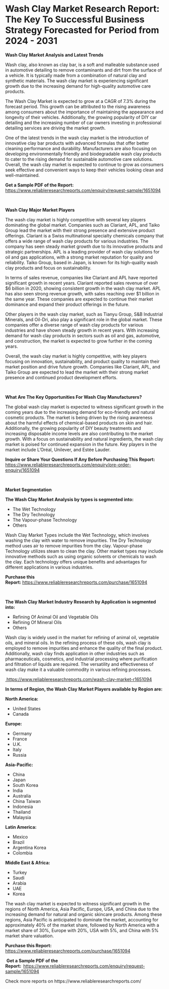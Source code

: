 <p><h1>Wash Clay Market Research Report: The Key To Successful Business Strategy Forecasted for Period from 2024 - 2031</h1></p><p><strong>Wash Clay Market Analysis and Latest Trends</strong></p>
<p><p>Wash clay, also known as clay bar, is a soft and malleable substance used in automotive detailing to remove contaminants and dirt from the surface of a vehicle. It is typically made from a combination of natural clay and synthetic materials. The wash clay market is experiencing significant growth due to the increasing demand for high-quality automotive care products.</p><p>The Wash Clay Market is expected to grow at a CAGR of 7.3% during the forecast period. This growth can be attributed to the rising awareness among consumers about the importance of maintaining the appearance and longevity of their vehicles. Additionally, the growing popularity of DIY car detailing and the increasing number of car owners investing in professional detailing services are driving the market growth.</p><p>One of the latest trends in the wash clay market is the introduction of innovative clay bar products with advanced formulas that offer better cleaning performance and durability. Manufacturers are also focusing on developing environmentally friendly and biodegradable wash clay products to cater to the rising demand for sustainable automotive care solutions. Overall, the wash clay market is expected to continue to grow as consumers seek effective and convenient ways to keep their vehicles looking clean and well-maintained.</p></p>
<p><strong>Get a Sample PDF of the Report:&nbsp;</strong> <a href="https://www.reliableresearchreports.com/enquiry/request-sample/1651094">https://www.reliableresearchreports.com/enquiry/request-sample/1651094</a></p>
<p>&nbsp;</p>
<p><strong>Wash Clay Major Market Players</strong></p>
<p><p>The wash clay market is highly competitive with several key players dominating the global market. Companies such as Clariant, APL, and Taiko Group lead the market with their strong presence and extensive product offerings. Clariant is a Swiss multinational specialty chemicals company that offers a wide range of wash clay products for various industries. The company has seen steady market growth due to its innovative products and strategic partnerships. APL is a leading provider of wash clay solutions for oil and gas applications, with a strong market reputation for quality and reliability. Taiko Group, based in Japan, is known for its high-quality wash clay products and focus on sustainability.</p><p>In terms of sales revenue, companies like Clariant and APL have reported significant growth in recent years. Clariant reported sales revenue of over $6 billion in 2020, showing consistent growth in the wash clay market. APL has also seen strong revenue growth, with sales reaching over $1 billion in the same year. These companies are expected to continue their market dominance and expand their product offerings in the future.</p><p>Other players in the wash clay market, such as Tianyu Group, S&B Industrial Minerals, and Oil-Dri, also play a significant role in the global market. These companies offer a diverse range of wash clay products for various industries and have shown steady growth in recent years. With increasing demand for wash clay products in sectors such as oil and gas, automotive, and construction, the market is expected to grow further in the coming years.</p><p>Overall, the wash clay market is highly competitive, with key players focusing on innovation, sustainability, and product quality to maintain their market position and drive future growth. Companies like Clariant, APL, and Taiko Group are expected to lead the market with their strong market presence and continued product development efforts.</p></p>
<p>&nbsp;</p>
<p><strong>What Are The Key Opportunities For Wash Clay Manufacturers?</strong></p>
<p><p>The global wash clay market is expected to witness significant growth in the coming years due to the increasing demand for eco-friendly and natural cosmetic products. The market is being driven by the rising awareness about the harmful effects of chemical-based products on skin and hair. Additionally, the growing popularity of DIY beauty treatments and increasing disposable income levels are also contributing to the market growth. With a focus on sustainability and natural ingredients, the wash clay market is poised for continued expansion in the future. Key players in the market include L’Oréal, Unilever, and Estée Lauder.</p></p>
<p><strong>Inquire or Share Your Questions If Any Before Purchasing This Report:</strong> <a href="https://www.reliableresearchreports.com/enquiry/pre-order-enquiry/1651094">https://www.reliableresearchreports.com/enquiry/pre-order-enquiry/1651094</a></p>
<p>&nbsp;</p>
<p><strong>Market Segmentation</strong></p>
<p><strong>The Wash Clay Market Analysis by types is segmented into:</strong></p>
<p><ul><li>The Wet Technology</li><li>The Dry Technology</li><li>The Vapour-phase Technology</li><li>Others</li></ul></p>
<p><p>Wash Clay Market Types include the Wet Technology, which involves washing the clay with water to remove impurities. The Dry Technology method uses air to remove impurities from the clay. Vapour-phase Technology utilizes steam to clean the clay. Other market types may include innovative methods such as using organic solvents or chemicals to wash the clay. Each technology offers unique benefits and advantages for different applications in various industries.</p></p>
<p><strong>Purchase this Report:&nbsp;</strong><a href="https://www.reliableresearchreports.com/purchase/1651094">https://www.reliableresearchreports.com/purchase/1651094</a></p>
<p>&nbsp;</p>
<p><strong>The Wash Clay Market Industry Research by Application is segmented into:</strong></p>
<p><ul><li>Refining Of Animal Oil and Vegetable Oils</li><li>Refining Of Mineral Oils</li><li>Others</li></ul></p>
<p><p>Wash clay is widely used in the market for refining of animal oil, vegetable oils, and mineral oils. In the refining process of these oils, wash clay is employed to remove impurities and enhance the quality of the final product. Additionally, wash clay finds application in other industries such as pharmaceuticals, cosmetics, and industrial processing where purification and filtration of liquids are required. The versatility and effectiveness of wash clay make it a valuable commodity in various refining processes.</p></p>
<p><a href="https://www.reliableresearchreports.com/wash-clay-market-r1651094">&nbsp;https://www.reliableresearchreports.com/wash-clay-market-r1651094</a></p>
<p><strong>In terms of Region, the Wash Clay Market Players available by Region are:</strong></p>
<p>
    <p> <strong> North America: </strong>
        <ul>
            <li>United States</li>
            <li>Canada</li>
        </ul>
        </p> 
    <p> <strong> Europe: </strong>
        <ul>
            <li>Germany</li>
            <li>France</li>
            <li>U.K.</li>
            <li>Italy</li>
            <li>Russia</li>
        </ul>
        </p> 
    <p> <strong> Asia-Pacific: </strong>
        <ul>
            <li>China</li>
            <li>Japan</li>
            <li>South Korea</li>
            <li>India</li>
            <li>Australia</li>
            <li>China Taiwan</li>
            <li>Indonesia</li>
            <li>Thailand</li>
            <li>Malaysia</li>
        </ul>
        </p> 
    <p> <strong> Latin America: </strong>
        <ul>
            <li>Mexico</li>
            <li>Brazil</li>
            <li>Argentina Korea</li>
            <li>Colombia</li>
        </ul>
        </p> 
    <p> <strong> Middle East & Africa: </strong>
        <ul>
            <li>Turkey</li>
            <li>Saudi</li>
            <li>Arabia</li>
            <li>UAE</li>
            <li>Korea</li>
        </ul>
    </p>
    </p>
<p><p>The wash clay market is expected to witness significant growth in the regions of North America, Asia Pacific, Europe, USA, and China due to the increasing demand for natural and organic skincare products. Among these regions, Asia Pacific is anticipated to dominate the market, accounting for approximately 40% of the market share, followed by North America with a market share of 30%, Europe with 20%, USA with 5%, and China with 5% market share valuation.</p></p>
<p><strong>Purchase this Report: </strong><a href="https://www.reliableresearchreports.com/purchase/1651094">https://www.reliableresearchreports.com/purchase/1651094</a></p>
<p>&nbsp;<strong>Get a Sample PDF of the Report:&nbsp;&nbsp;</strong><a href="https://www.reliableresearchreports.com/enquiry/request-sample/1651094">https://www.reliableresearchreports.com/enquiry/request-sample/1651094</a></p>
<p><strong></strong></p>
<p>Check more reports on https://www.reliableresearchreports.com/</p>